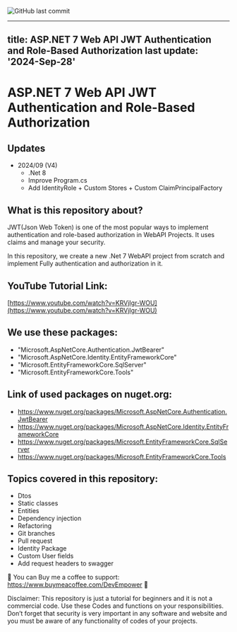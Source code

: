 ![GitHub last commit](https://img.shields.io/github/last-commit/mohammad-taheri1/YouTube-JwtAuthAspNet7WebAPI)

---
title: ASP.NET 7 Web API JWT Authentication and Role-Based Authorization
last update: '2024-Sep-28'
---

# ASP.NET 7 Web API JWT Authentication and Role-Based Authorization

## Updates

- 2024/09 (V4)
  - .Net 8
  - Improve Program.cs
  - Add IdentityRole + Custom Stores + Custom ClaimPrincipalFactory

## What is this repository about?

JWT(Json Web Token) is one of the most popular ways to implement authentication and role-based authorization in WebAPI Projects. It uses claims and manage your security.

In this repository, we create a new .Net 7 WebAPI project from scratch and implement Fully authentication and authorization in it.

## YouTube Tutorial Link:

[https://www.youtube.com/watch?v=KRVjIgr-WOU](https://www.youtube.com/watch?v=KRVjIgr-WOU)

## We use these packages:

- "Microsoft.AspNetCore.Authentication.JwtBearer"
- "Microsoft.AspNetCore.Identity.EntityFrameworkCore"
- "Microsoft.EntityFrameworkCore.SqlServer"
- "Microsoft.EntityFrameworkCore.Tools"

## Link of used packages on nuget.org:

- https://www.nuget.org/packages/Microsoft.AspNetCore.Authentication.JwtBearer
- https://www.nuget.org/packages/Microsoft.AspNetCore.Identity.EntityFrameworkCore
- https://www.nuget.org/packages/Microsoft.EntityFrameworkCore.SqlServer
- https://www.nuget.org/packages/Microsoft.EntityFrameworkCore.Tools

## Topics covered in this repository:

- Dtos
- Static classes
- Entities
- Dependency injection
- Refactoring
- Git branches
- Pull request
- Identity Package
- Custom User fields
- Add request headers to swagger

💖 You can Buy me a coffee to support: https://www.buymeacoffee.com/DevEmpower 💖

Disclaimer: This repository is just a tutorial for beginners and it is not a commercial code. Use these Codes and functions on your responsibilities. Don’t forget that security is very important in any software and website and you must be aware of any functionality of codes of your projects.

